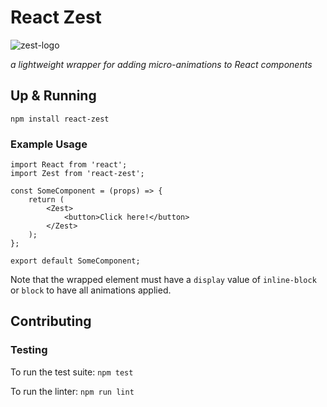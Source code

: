 # React Zest
![zest-logo](https://s3.amazonaws.com/react-zest/zest.png)

 _a lightweight wrapper for adding micro-animations to React components_

## Up & Running
```
npm install react-zest
```

### Example Usage
```
import React from 'react';
import Zest from 'react-zest';

const SomeComponent = (props) => {
	return (
		<Zest>
			<button>Click here!</button>
		</Zest>
	);
};

export default SomeComponent;
```

Note that the wrapped element must have a `display` value of `inline-block` or `block` to have all animations applied.

## Contributing

### Testing

To run the test suite: `npm test`

To run the linter: `npm run lint`
